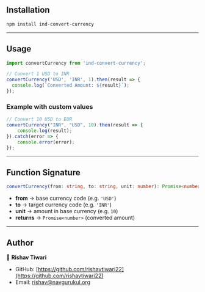 
## Installation  

```bash
npm install ind-convert-currency
````

---

## Usage

```javascript
import convertCurrency from 'ind-convert-currency';

// Convert 1 USD to INR
convertCurrency('USD', 'INR', 1).then(result => {
  console.log(`Converted Amount: ${result}`);
});
```

### Example with custom values

```javascript
// Convert 10 USD to EUR
convertCurrency("INR", "USD", 10).then(result => {
    console.log(result);
}).catch(error => {
    console.error(error);
});
```

---

## Function Signature

```ts
convertCurrency(from: string, to: string, unit: number): Promise<number>
```

* **from** → base currency code (e.g. `'USD'`)
* **to** → target currency code (e.g. `'INR'`)
* **unit** → amount in base currency (e.g. `10`)
* **returns** → `Promise<number>` (converted amount)

---

## Author

👤 **Rishav Tiwari**

* GitHub: [https://github.com/rishavtiwari22](https://github.com/rishavtiwari22)
* Email: [rishav@navgurukul.org](mailto:rishav@navgurukul.org)

